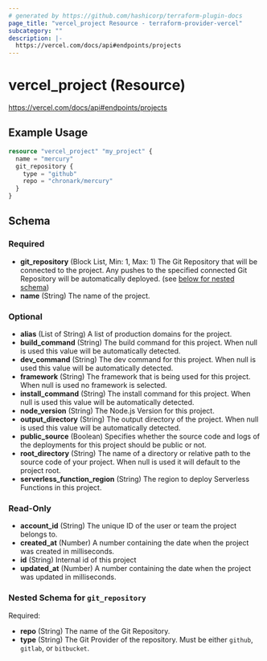 ```yaml
---
# generated by https://github.com/hashicorp/terraform-plugin-docs
page_title: "vercel_project Resource - terraform-provider-vercel"
subcategory: ""
description: |-
  https://vercel.com/docs/api#endpoints/projects
---
```


# vercel_project (Resource)

https://vercel.com/docs/api#endpoints/projects

## Example Usage

```terraform
resource "vercel_project" "my_project" {
  name = "mercury"
  git_repository {
    type = "github"
    repo = "chronark/mercury"
  }
}
```

<!-- schema generated by tfplugindocs -->
## Schema

### Required

- **git_repository** (Block List, Min: 1, Max: 1) The Git Repository that will be connected to the project. Any pushes to the specified connected Git Repository will be automatically deployed. (see [below for nested schema](#nestedblock--git_repository))
- **name** (String) The name of the project.

### Optional

- **alias** (List of String) A list of production domains for the project.
- **build_command** (String) The build command for this project. When null is used this value will be automatically detected.
- **dev_command** (String) The dev command for this project. When null is used this value will be automatically detected.
- **framework** (String) The framework that is being used for this project. When null is used no framework is selected.
- **install_command** (String) The install command for this project. When null is used this value will be automatically detected.
- **node_version** (String) The Node.js Version for this project.
- **output_directory** (String) The output directory of the project. When null is used this value will be automatically detected.
- **public_source** (Boolean) Specifies whether the source code and logs of the deployments for this project should be public or not.
- **root_directory** (String) The name of a directory or relative path to the source code of your project. When null is used it will default to the project root.
- **serverless_function_region** (String) The region to deploy Serverless Functions in this project.

### Read-Only

- **account_id** (String) The unique ID of the user or team the project belongs to.
- **created_at** (Number) A number containing the date when the project was created in milliseconds.
- **id** (String) Internal id of this project
- **updated_at** (Number) A number containing the date when the project was updated in milliseconds.

<a id="nestedblock--git_repository"></a>
### Nested Schema for `git_repository`

Required:

- **repo** (String) The name of the Git Repository.
- **type** (String) The Git Provider of the repository. Must be either `github`, `gitlab`, or `bitbucket`.


